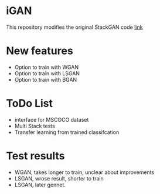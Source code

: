 # iGAN

This repository modifies the original StackGAN code
[link](https://github.com/hanzhanggit/StackGAN)

# New features
- Option to train with WGAN
- Option to train with LSGAN
- Option to train with BGAN

# ToDo List
- interface for MSCOCO dataset
- Multi Stack tests
- Transfer learning from trained classifcation

# Test results
- WGAN, takes longer to train, unclear about improvements
- LSGAN, wrose result, shorter to train
- LSGAN, later gennet.

<!-- 
# questions:

- regularization?


- own implementation
error possible discriminator variable sharing


- gate gradients -->



